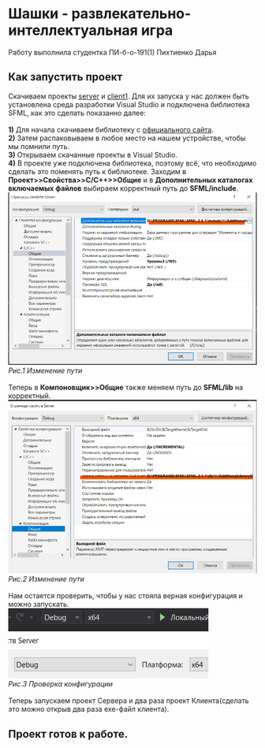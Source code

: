 # Шашки - развлекательно-интеллектуальная игра

Работу выполнила студентка ПИ-б-о-191(1) Пихтиенко Дарья

## Как запустить проект

Скачиваем проекты [server](https://github.com/DaraPiht/Checkers/tree/master/Server) и [client1](https://github.com/DaraPiht/Checkers/tree/master/client1). Для их запуска у нас должен быть установлена среда разработки Visual Studio и подключена библиотека SFML, как это сделать показанно далее:</br></br>
**1)** Для начала скачиваем библиотеку с [официального сайта](https://www.sfml-dev.org/download/sfml/2.5.1/).</br>
**2)** Затем распаковываем в любое место на нашем устройстве, чтобы мы помнили путь.</br>
**3)** Открываем скачанные проекты в Visual Studio.</br>
**4)** В проекте уже подключена библиотека, поэтому всё, что необходимо сделать это поменять путь к библиотеке. Заходим в **Проект>>Свойства>>С/С++>>Общие** и в **Дополнительных каталогах включаемых файлов** выбираем корректный путь до **SFML/include**.</br>
![Рисунок 1 Изменение пути](https://github.com/DaraPiht/Checkers/blob/master/1.png)</br>
*Рис.1 Изменение пути*<br/><br/>
Теперь в **Компоновщик>>Общие** также меняем путь до **SFML/lib** на корректный.
![Рисунок 2 Изменение пути](https://github.com/DaraPiht/Checkers/blob/master/2.png)</br>
*Рис.2 Изменение пути*<br/><br/>
Нам остается проверить, чтобы у нас стояла верная конфигурация и можно запускать.
![Рисунок 3 Проверка конфигурации](https://github.com/DaraPiht/Checkers/blob/master/3.jpg)</br>
*Рис.3 Проверка конфигурации*<br/><br/>
Теперь запускаем проект Сервера и два раза проект Клиента(сделать это можно открыв два раза exe-файл клиента).
## Проект готов к работе.  
    
